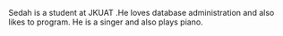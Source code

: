 Sedah is a student at JKUAT .He loves database administration and also likes to program. He is a singer and also plays piano.
